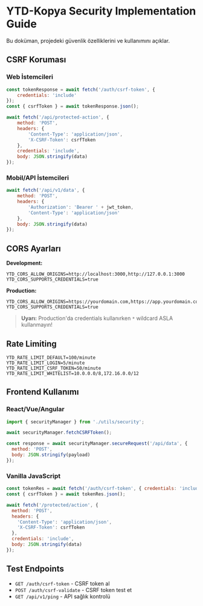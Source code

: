 # YTD-Kopya Security Implementation Guide

Bu doküman, projedeki güvenlik özelliklerini ve kullanımını açıklar.

## CSRF Koruması

### Web İstemcileri
```javascript
const tokenResponse = await fetch('/auth/csrf-token', {
    credentials: 'include'
});
const { csrfToken } = await tokenResponse.json();

await fetch('/api/protected-action', {
    method: 'POST',
    headers: {
        'Content-Type': 'application/json',
        'X-CSRF-Token': csrfToken
    },
    credentials: 'include',
    body: JSON.stringify(data)
});
```

### Mobil/API İstemcileri
```javascript
await fetch('/api/v1/data', {
    method: 'POST',
    headers: {
        'Authorization': 'Bearer ' + jwt_token,
        'Content-Type': 'application/json'
    },
    body: JSON.stringify(data)
});
```

## CORS Ayarları

**Development:**
```env
YTD_CORS_ALLOW_ORIGINS=http://localhost:3000,http://127.0.0.1:3000
YTD_CORS_SUPPORTS_CREDENTIALS=true
```

**Production:**
```env
YTD_CORS_ALLOW_ORIGINS=https://yourdomain.com,https://app.yourdomain.com
YTD_CORS_SUPPORTS_CREDENTIALS=true
```

> **Uyarı:** Production'da credentials kullanırken `*` wildcard ASLA kullanmayın!

## Rate Limiting

```env
YTD_RATE_LIMIT_DEFAULT=100/minute
YTD_RATE_LIMIT_LOGIN=5/minute
YTD_RATE_LIMIT_CSRF_TOKEN=50/minute
YTD_RATE_LIMIT_WHITELIST=10.0.0.0/8,172.16.0.0/12
```

## Frontend Kullanımı

### React/Vue/Angular
```javascript
import { securityManager } from './utils/security';

await securityManager.fetchCSRFToken();

const response = await securityManager.secureRequest('/api/data', {
  method: 'POST',
  body: JSON.stringify(payload)
});
```

### Vanilla JavaScript
```javascript
const tokenRes = await fetch('/auth/csrf-token', { credentials: 'include' });
const { csrfToken } = await tokenRes.json();

await fetch('/protected/action', {
  method: 'POST',
  headers: {
    'Content-Type': 'application/json',
    'X-CSRF-Token': csrfToken
  },
  credentials: 'include',
  body: JSON.stringify(data)
});
```

## Test Endpoints

- `GET /auth/csrf-token` - CSRF token al
- `POST /auth/csrf-validate` - CSRF token test et
- `GET /api/v1/ping` - API sağlık kontrolü


